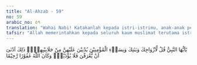 ```yaml
---
title: "Al-Ahzab - 59"
no: 59
arabic_no: ٥٩
translation: "Wahai Nabi! Katakanlah kepada istri-istrimu, anak-anak perempuanmu dan istri-istri orang mukmin, “Hendaklah mereka menutupkan jilbabnya ke seluruh tubuh mereka.” Yang demikian itu agar mereka lebih mudah untuk dikenali, sehingga mereka tidak diganggu. Dan Allah Maha Pengampun, Maha Penyayang."
tafsir: "Allah memerintahkan kepada seluruh kaum muslimat terutama istri-istri Nabi. sendiri dan putri-putrinya agar mengulurkan jilbab ke seluruh tubuh mereka. Hal itu bertujuan agar mereka mudah dikenali dengan pakaiannya karena berbeda dengan jariyah (budak perempuan), sehingga mereka tidak diganggu oleh orang yang menyalahgunakan kesempatan. Seorang perempuan yang berpakaian sopan akan lebih mudah terhindar dari gangguan orang jahil. Sedangkan perempuan yang membuka auratnya di muka umum mudah dituduh atau dinilai sebagai perempuan yang kurang baik kepribadiannya. Bagi orang yang pada masa lalunya kurang hati-hati menutupi aurat, lalu mengadakan perbaikan, maka Allah Maha Pengampun lagi Maha Pengasih. Karena perbuatan yang menyakiti itu seringkali dilakukan oleh orang-orang munafik, maka pada ayat berikut ini Allah mengancam mereka dengan ancaman yang keras sekali."
---
```

يٰٓاَيُّهَا النَّبِيُّ قُلْ لِّاَزْوَاجِكَ وَبَنٰتِكَ وَنِسَاۤءِ الْمُؤْمِنِيْنَ يُدْنِيْنَ عَلَيْهِنَّ مِنْ جَلَابِيْبِهِنَّۗ ذٰلِكَ اَدْنٰىٓ اَنْ يُّعْرَفْنَ فَلَا يُؤْذَيْنَۗ وَكَانَ اللّٰهُ غَفُوْرًا رَّحِيْمًا 